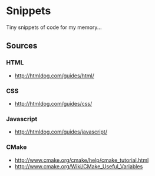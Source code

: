 Snippets
========

Tiny snippets of code for my memory...


## Sources

### HTML
- http://htmldog.com/guides/html/

### CSS
- http://htmldog.com/guides/css/

### Javascript
- http://htmldog.com/guides/javascript/

### CMake
- http://www.cmake.org/cmake/help/cmake_tutorial.html
- http://www.cmake.org/Wiki/CMake_Useful_Variables
